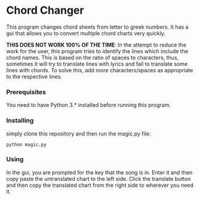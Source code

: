 # Chord Changer
This program changes chord sheets from letter to greek numbers. It has a gui that allows you to convert multiple chord charts very quickly.

__THIS DOES NOT WORK 100% OF THE TIME__: In the attempt to reduce the work for the user, this program tries to identify the lines which include the chord names. This is based on the ratio of spaces to characters, thus, sometimes it will try to translate lines with lyrics and fail to translate some lines with chords. To solve this, add more characters/spaces as appropriate to the respective lines.

### Prerequisites
You need to have Python 3.* installed before running this program.

### Installing
simply clone this repository and then run the magic.py file:
```
python magic.py
```

### Using
In the gui, you are prompted for the key that the song is in. Enter it and then copy paste the untranslated chart to the left side. Click the translate button and then copy the translated chart from the right side to wherever you need it.
